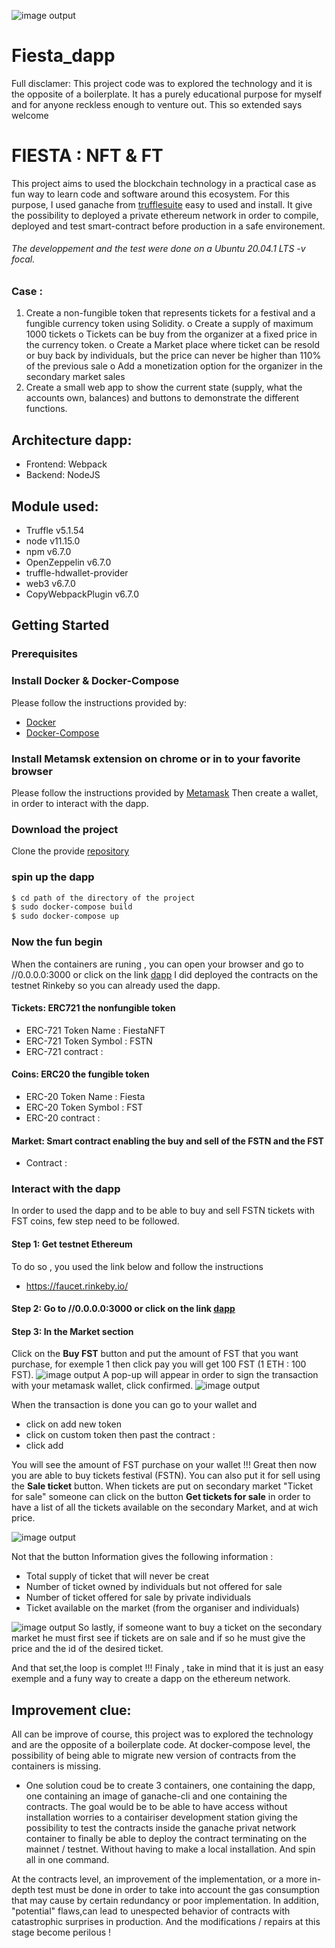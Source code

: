 ![image output](https://i.imgur.com/X5mSSIo.jpg) 
# Fiesta_dapp
Full disclamer:
This project code was to explored the technology and it is the opposite of a boilerplate.
It has a purely educational purpose for myself and for anyone reckless enough to venture out.
This so extended says welcome

# FIESTA : NFT & FT 

This project aims to used the blockchain technology in a practical case as fun way to learn code and software around this ecosystem.
For this purpose, I used ganache from [trufflesuite](https://www.trufflesuite.com/ganache) easy to used and install. It give the possibility to deployed a private ethereum network in order to compile, deployed and test smart-contract before production in a safe environement.
###### The developpement and the test were done on a  Ubuntu 20.04.1 LTS -v focal.
### Case : 
1.	Create a non-fungible token that represents tickets for a festival and a fungible currency token using Solidity. 
o	Create a supply of maximum 1000 tickets
o	Tickets can be buy  from the organizer at a fixed price in the currency token.
o	Create a Market place where ticket can be resold or buy back by individuals, but the price can never be higher than 110% of the previous sale
o	Add a monetization option for the organizer in the secondary market sales
2.	Create a small web app to show the current state (supply, what the accounts own, balances) and buttons to demonstrate the different functions.

## Architecture dapp:
 - Frontend: Webpack
 - Backend: NodeJS

## Module used:
 - Truffle v5.1.54
 - node v11.15.0
 - npm v6.7.0
 - OpenZeppelin v6.7.0
 - truffle-hdwallet-provider
 - web3 v6.7.0
 - CopyWebpackPlugin v6.7.0
 

## Getting Started

### Prerequisites
### Install Docker & Docker-Compose 
Please follow the instructions provided by: 
- [Docker](https://www.docker.com/get-started)
- [Docker-Compose](https://docs.docker.com/compose/install/)
### Install Metamsk extension on chrome or in to your favorite browser
Please follow the instructions provided by  [Metamask](https://metamask.io/download.html)
Then create a wallet, in order to interact with the dapp.
### Download the project 
Clone the  provide [repository](https://github.com/gelhteag/Computer-Pointer-Controller)

### spin up the dapp
```sh
$ cd path of the directory of the project
$ sudo docker-compose build
$ sudo docker-compose up
```
### Now the fun begin
When the containers are runing , you can open your browser and go to //0.0.0.0:3000 or click on the link [dapp](//0.0.0.0:3000)
I did deployed the contracts on the testnet Rinkeby so you can already used the dapp.

#### Tickets: ERC721 the nonfungible token 
- ERC-721 Token Name : FiestaNFT
- ERC-721 Token Symbol : FSTN
- ERC-721 contract : 
#### Coins: ERC20 the fungible token
- ERC-20 Token Name : Fiesta
- ERC-20 Token Symbol : FST
- ERC-20 contract : 
#### Market: Smart contract enabling the buy and sell of the FSTN and the FST 
- Contract : 
### Interact with the dapp
In order to used the dapp and to be able to buy and sell FSTN tickets with FST coins, few step need to be followed.

#### Step 1: Get  testnet Ethereum
To do so , you used the link below and follow the instructions
- https://faucet.rinkeby.io/
#### Step 2: Go to  //0.0.0.0:3000 or click on the link [dapp](//0.0.0.0:3000)
#### Step 3: In the Market section 
Click on the **Buy FST** button  and put the amount of  FST that you want purchase, for exemple 1 then click pay you will get 100 FST (1 ETH : 100 FST).
![image output](https://i.imgur.com/rHWCfHG.png)
A pop-up will appear in order to sign the transaction with your metamask wallet, click confirmed.
![image output](https://i.imgur.com/DV7JoxN.png)


When the transaction is done you can go to your wallet and
- click on add new token 
- click on custom token then past the contract :
- click add

You will see the amount of FST purchase on your wallet !!!
Great then now you are able to buy tickets festival (FSTN).
You can also put it for sell using the **Sale ticket** button.
When  tickets are put on secondary market  "Ticket for sale" someone can click on the button **Get tickets for sale** in order to have a list of all the tickets available on the secondary Market, and at wich price.

![image output](https://i.imgur.com/cGa5BVe.png)


Not that the button Information gives the following information :
- Total supply of ticket that will never be creat
- Number of ticket owned by individuals but not offered for sale
- Number of ticket offered for sale by private individuals
- Ticket available on the market (from the organiser and individuals)

![image output](https://i.imgur.com/58ZzCly.png)
So lastly, if someone want to buy a ticket on the secondary market 
he must first see if tickets are on sale and if so he must give the price and the id of the desired ticket.

And that set,the loop is complet !!!
Finaly , take in mind that it is just an easy exemple and a funy way to create a dapp on the ethereum network.

## Improvement clue:
All can be improve of course, this project was to explored the technology and are the opposite of a boilerplate code.
At docker-compose level, the possibility of being able to migrate new version of contracts from the containers is missing.

- One solution coud be to create 3 containers, one containing the dapp, one containing an image of ganache-cli and one containing the contracts.
The goal would be to be able to have access without installation worries to a contairiser development station giving the possibility to test the contracts inside the ganache privat network container to finally be able to deploy the contract terminating on the mainnet / testnet. Without having to make a local installation. And spin all in one command.


At the  contracts level, an improvement of the implementation, or a more in-depth test must be done in order to take into account the gas consumption that may cause by certain redundancy or poor implementation. In addition, "potential" flaws,can lead to unespected behavior of contracts with catastrophic surprises in production. And the modifications / repairs at this stage become perilous !
